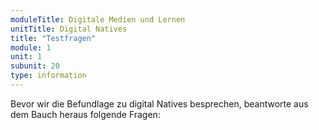 ```yaml
---
moduleTitle: Digitale Medien und Lernen
unitTitle: Digital Natives
title: "Testfragen"
module: 1
unit: 1
subunit: 20
type: information
---
```


Bevor wir die Befundlage zu digital Natives besprechen, beantworte aus dem Bauch heraus folgende Fragen:

